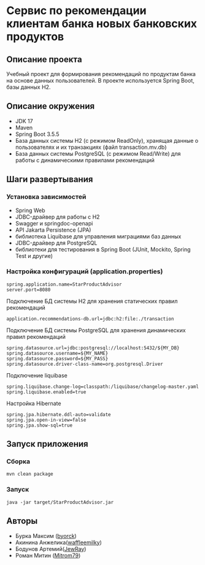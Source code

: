 # Сервис по рекомендации клиентам банка новых банковских продуктов

## Описание проекта
Учебный проект для формирования рекомендаций по продуктам банка на основе данных пользователей. В проекте используется Spring Boot, базы данных H2.

## Описание окружения
- JDK 17
- Maven
- Spring Boot 3.5.5
- База данных системы H2 (с режимом ReadOnly), хранящая данные о пользователях и их транзакциях (файл transaction.mv.db)
- База данных системы PostgreSQL (с режимом Read/Write) для работы с динамическими правилами рекомендаций

## Шаги развертывания
### Установка зависимостей
- Spring Web
- JDBC-драйвер для работы с H2
- Swagger и springdoc-openapi
- API Jakarta Persistence (JPA)
- библиотека Liquibase для управления миграциями баз данных
- JDBC-драйвер для PostgreSQL
- библиотеки для тестирования в Spring Boot (JUnit, Mockito, Spring Test и другие)
  
### Настройка конфигураций (application.properties)
```
spring.application.name=StarProductAdvisor
server.port=8080
```
Подключение БД системы H2 для хранения статических правил рекомендаций
```
application.recommendations-db.url=jdbc:h2:file:./transaction
```
Подключение БД системы PostgreSQL для хранения динамических правил рекомендаций
```
spring.datasource.url=jdbc:postgresql://localhost:5432/${MY_DB}
spring.datasource.username=${MY_NAME}
spring.datasource.password=${MY_PASS}
spring.datasource.driver-class-name=org.postgresql.Driver
```
Подключение liquibase
```
spring.liquibase.change-log=classpath:/liquibase/changelog-master.yaml
spring.liquibase.enabled=true
```
Настройка Hibernate
```
spring.jpa.hibernate.ddl-auto=validate
spring.jpa.open-in-view=false
spring.jpa.show-sql=true
```
## Запуск приложения

### Сборка
```
mvn clean package
```
### Запуск
```
java -jar target/StarProductAdvisor.jar
```
## Авторы
- Бурка Максим ([byorck](https://github.com/byorck))
- Акинина Анжелика([waffleemilky](https://github.com/waffleemilky))
- Бодунов Артемий([JewRay](https://github.com/JewRay))
- Роман Митин ([Mitrom79](https://github.com/Mitrom79))
